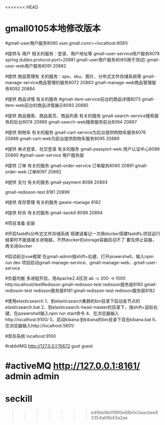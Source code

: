 <<<<<<< HEAD
# gmall0105本地修改版本

#gmall-user用户服务8080
user.gmall.com/==localhost:8081/

#提供与 用户 相关的服务：登录、用户地址等
gmall-user-service用户服务8078 spring.dubbo.protocol.port=20881
gmall-user用户服务8081(用于测试)
gmall-user-web用户服务8091 20882

#提供 商品管理有 关的服务：spu、sku、图片、分布式文件存储系统等
gmall-manage-service商品管理的服务8072 20883
gmall-manage-web商品管理服务8092 20884

#提供 商品详情 有关的服务
#gmall-item-service前台的商品详情8073
gmall-item-web前台的商品详情展示8093 20885

#提供 商品搜索、商品首页、商品列表 有关的服务
gmall-search-service搜索服务的后台8074 20886
gmall-search-web搜索服务前台8094 20887

#提供 购物车 有关的服务
gmall-cart-service为后台提供购物车服务8076 20888
gmall-cart-web为前台提供购物车服务8095 20889

#提供 单点登录、社交登录 有关的服务
gmall-passport-web 用户认证中心8096 20890
#gmall-user-service 用户服务层

#提供 订单 有关的服务
gmall-order-service 订单服务8090 20891
gmall-order-web 订单8097 20892

#提供 支付 有关的服务
gmall-payment 8098 20893

gmall-redisson-test 8181 20899

#提供 库存管理 有关的服务
gware-manage  8182

#提供 秒杀 有关的服务
gmall-seckill 8099 20894

#项目准备
安装

#开启fastdfs分布式文件存储系统
搭建请看记一次用docker搭建fastdfs,项目运行结束时不能直接关闭电脑，不然docker的storage容器启动不了
要先停止容器，再关闭docker

#启动前台vue框架
在gmall-admin按shift+右键，打开powershell，输入npm run dev
项目启动gmall-manage-service、gmall-manage-web、gmall-user-service

#负载均衡 多进程开启，用Apache2.4压测 ab -c 200 -n 1000 http:localhost/testRedisson
gmall-redisson-test redisson服务层8180
gmall-redisson-test redisson服务层8181
gmall-redisson-test redisson服务层8182

#使用elasticsearch
1、到elasticsearch集群的bin目录下启动各节点的elasticsearch.bat
2、到elasticsearch-head-master的目录下，按shift+鼠标右键，在powershell输入npm run start命令
4、在浏览器输入http://localhost:9100/
5、启动kibana:到kibana的bin目录下双击kibana.bat
6、在浏览器输入http://localhost:5601/

#库存系统
localhost:9100

#rabbitMQ
http://127.0.0.1:15672 gust guest

#activeMQ
http://127.0.0.1:8161/ admin admin
=======
# seckill
>>>>>>> e49bb9b0f990e88b0c0aacbee93354a68b43a2ae
